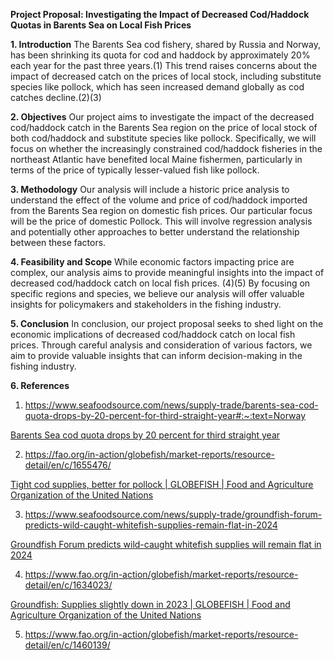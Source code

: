 **Project Proposal: Investigating the Impact of Decreased Cod/Haddock Quotas in Barents Sea on Local Fish Prices**

**1. Introduction**
The Barents Sea cod fishery, shared by Russia and Norway, has been shrinking its quota for cod and haddock by approximately 20% each year for the past three years.(1) This trend raises concerns about the impact of decreased catch on the prices of local stock, including substitute species like pollock, which has seen increased demand globally as cod catches decline.(2)(3)

**2. Objectives**
Our project aims to investigate the impact of the decreased cod/haddock catch in the Barents Sea region on the price of local stock of both cod/haddock and substitute species like pollock. Specifically, we will focus on whether the increasingly constrained cod/haddock fisheries in the northeast Atlantic have benefited local Maine fishermen, particularly in terms of the price of typically lesser-valued fish like pollock. 

**3. Methodology**
Our analysis will include a historic price analysis to understand the effect of the volume and price of cod/haddock imported from the Barents Sea region on domestic fish prices. Our particular focus will be the price of domestic Pollock. This will involve regression analysis and potentially other approaches to better understand the relationship between these factors. 

**4. Feasibility and Scope**
While economic factors impacting price are complex, our analysis aims to provide meaningful insights into the impact of decreased cod/haddock catch on local fish prices. (4)(5) By focusing on specific regions and species, we believe our analysis will offer valuable insights for policymakers and stakeholders in the fishing industry.

**5. Conclusion**
In conclusion, our project proposal seeks to shed light on the economic implications of decreased cod/haddock catch on local fish prices. Through careful analysis and consideration of various factors, we aim to provide valuable insights that can inform decision-making in the fishing industry.

**6. References**

1) https://www.seafoodsource.com/news/supply-trade/barents-sea-cod-quota-drops-by-20-percent-for-third-straight-year#:~:text=Norway

[Barents Sea cod quota drops by 20 percent for third straight year](https://www.seafoodsource.com/news/supply-trade/barents-sea-cod-quota-drops-by-20-percent-for-third-straight-year#:~:text=Norway)

2) https://fao.org/in-action/globefish/market-reports/resource-detail/en/c/1655476/

[Tight cod supplies, better for pollock | GLOBEFISH | Food and Agriculture Organization of the United Nations](https://fao.org/in-action/globefish/market-reports/resource-detail/en/c/1655476/)

3) https://www.seafoodsource.com/news/supply-trade/groundfish-forum-predicts-wild-caught-whitefish-supplies-remain-flat-in-2024

[Groundfish Forum predicts wild-caught whitefish supplies will remain flat in 2024](https://www.seafoodsource.com/news/supply-trade/groundfish-forum-predicts-wild-caught-whitefish-supplies-remain-flat-in-2024)

4) https://www.fao.org/in-action/globefish/market-reports/resource-detail/en/c/1634023/

[Groundfish: Supplies slightly down in 2023 | GLOBEFISH | Food and Agriculture Organization of the United Nations](https://www.fao.org/in-action/globefish/market-reports/resource-detail/en/c/1634023/)

5) https://www.fao.org/in-action/globefish/market-reports/resource-detail/en/c/1460139/
